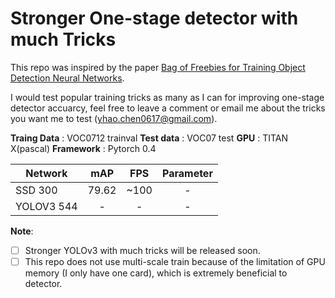 # Stronger One-stage detector with much Tricks

This repo was inspired by the paper [Bag of Freebies for Training Object Detection Neural Networks](https://arxiv.org/pdf/1902.04103).

I would test popular training tricks as many as I can for improving one-stage detector accuarcy, feel free to leave a comment or email me about the tricks you want me to test ([yhao.chen0617@gmail.com](yhao.chen0617@gmail.com)).

**Traing Data** :  VOC0712 trainval
**Test data** :  VOC07 test
**GPU** :  TITAN X(pascal)
**Framework** :  Pytorch 0.4

Network | mAP | FPS | Parameter
--|:--:|:--:|:--:
SSD 300| 79.62 | ~100| -
YOLOV3 544| - | - | - 

**Note**:

- [ ] Stronger YOLOv3 with much tricks will be released soon.
- [ ] This repo does not use multi-scale train because of the limitation of GPU memory (I only have one card), which is extremely beneficial to detector.
